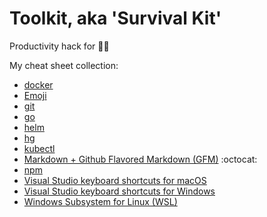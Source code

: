 # Toolkit, aka 'Survival Kit'

Productivity hack for 👨‍💻

My cheat sheet collection:

- [docker](./docker-cheatsheet.md)
- [Emoji](http://www.emoji-cheat-sheet.com/)
- [git](./git-cheatsheet.md)
- [go](./go-cheatsheet.md)
- [helm](./helm-cheatsheet.md)
- [hg](./hg-cheatsheet.md)
- [kubectl](./kubectl-cheatsheet.md)
- [Markdown + Github Flavored Markdown (GFM)](https://github.github.com/gfm/) :octocat:
- [npm](./npm-cheatsheet.md)
- [Visual Studio keyboard shortcuts for macOS](https://code.visualstudio.com/shortcuts/keyboard-shortcuts-macos.pdf)
- [Visual Studio keyboard shortcuts for Windows](https://code.visualstudio.com/shortcuts/keyboard-shortcuts-windows.pdf)
- [Windows Subsystem for Linux (WSL)](./wsl-cheatsheet.md)
